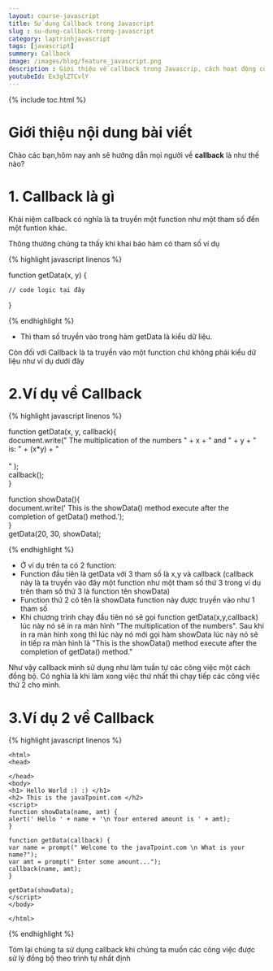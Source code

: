 ```yaml
---
layout: course-javascript
title: Sử dụng Callback trong Javascript  
slug : su-dung-callback-trong-javascript
category: laptrinhjavascript
tags: [javascript]
summery: Callback   
image: /images/blog/feature_javascript.png
description : Giới thiệu về callback trong Javascrip, cách hoạt động của callback trong Javascript
youtubeId: Ex3glZTCvlY
---
```


{% include toc.html %}

# **Giới thiệu nội dung bài viết**

Chào các bạn,hôm nay anh sẽ hướng dẫn mọi người về <b>callback</b> là như thế nào?

# **1. Callback là gì**

Khái niệm callback có nghĩa là ta truyền một function như một tham số đến một funtion khác.

Thông thường chúng ta thấy khi khai báo hàm có tham số ví dụ

{% highlight javascript  linenos %}

function getData(x, y) {
    
    // code logic tại đây
}

{% endhighlight %}

- Thì tham số truyền vào trong hàm getData là kiểu dữ liệu.

Còn đối với Callback là ta truyền vào một function chứ không phải kiểu dữ liệu như ví dụ dưới đây

# **2.Ví dụ về Callback**

{% highlight javascript  linenos %}

function getData(x, y, callback){  
    document.write(" The multiplication of the numbers " + x + " and " + y + " is: " + (x*y) + "<br><br>" );  
    callback();  
}  

function showData(){  
document.write(' This is the showData() method execute after the completion of getData() method.');  
}  
getData(20, 30, showData); 

{% endhighlight %}

- Ở ví dụ trên ta có 2 function: 
- Function đầu tiên là getData với 3 tham số là x,y và callback (callback này là ta truyền vào đây một function như một tham số thứ 3 trong ví dụ trên tham số thứ 3 là function tên showData)   
- Function thứ 2 có tên là showData function này được truyền vào như 1 tham số 
- Khi chương trình chạy đầu tiên nó sẽ gọi function getData(x,y,callback) lúc này nó sẽ in ra màn hình "The multiplication of the numbers". Sau khi in ra màn hình xong thì lúc này nó mới gọi hàm showData lúc này nó sẽ in tiếp ra màn hình là "This is the showData() method execute after the completion of getData() method."

Như vậy callback mình sử dụng như làm tuần tự các công việc một cách đồng bộ. Có nghĩa là khi làm xong việc thứ nhất thì chạy tiếp các công việc thứ 2 cho mình.

# **3.Ví dụ 2 về Callback**

{% highlight javascript  linenos %}

    <html>  
    <head>  
      
    </head>  
    <body>  
    <h1> Hello World :) :) </h1>  
    <h2> This is the javaTpoint.com </h2>  
    <script>  
    function showData(name, amt) {  
    alert(' Hello ' + name + '\n Your entered amount is ' + amt);  
    }  
      
    function getData(callback) {  
    var name = prompt(" Welcome to the javaTpoint.com \n What is your name?");  
    var amt = prompt(" Enter some amount...");  
    callback(name, amt);  
    }  
      
    getData(showData);  
    </script>  
    </body>  
      
    </html>  
{% endhighlight %}

Tóm lại chúng ta sử dụng callback khi chúng ta muốn các công việc được sử lý đồng bộ theo trình tự nhất định



